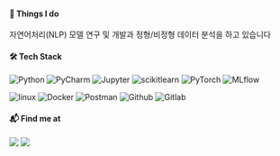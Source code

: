 #### 🚀 Things I do

자연어처리(NLP) 모델 연구 및 개발과 정형/비정형 데이터 분석을 하고 있습니다

#### 🛠️ Tech Stack

![Python](https://img.shields.io/badge/Python-3776AB.svg?&style=flat&logo=Python&logoColor=white)
![PyCharm](https://img.shields.io/badge/PyCharm-000000.svg?&style=flat&logo=PyCharm&logoColor=white) 
![Jupyter](https://img.shields.io/badge/Jupyter-F37626.svg?&style=flat&logo=Jupyter&logoColor=white)
![scikitlearn](https://img.shields.io/badge/scikitlearn-F7931E.svg?&style=flat&logo=scikitlearn&logoColor=white)
![PyTorch](https://img.shields.io/badge/PyTorch-EE4C2C.svg?&style=flat&logo=PyTorch&logoColor=white)
![MLflow](https://img.shields.io/badge/MLflow-0194E2.svg?&style=flat&logo=MLflow&logoColor=white)

![linux](https://img.shields.io/badge/linux-FCC624.svg?&style=flat&logo=linux&logoColor=black)
![Docker](https://img.shields.io/badge/Docker-2496ED.svg?&style=flat&logo=Docker&logoColor=white)
![Postman](https://img.shields.io/badge/postman-FF6C37.svg?&style=flat&logo=Postman&logoColor=white)
![Github](https://img.shields.io/badge/Github-000000.svg?&style=flat&logo=Github&logoColor=white)
![Gitlab](https://img.shields.io/badge/Gitlab-FC6D26.svg?&style=flat&logo=Gitlab&logoColor=white)

#### 📬 Find me at

<a href="[https://www.linkedin.com/in/seongil-heo-5469aa1b3/](https://www.linkedin.com/in/%EC%9E%AC%EC%98%81-%EC%8B%A0-53a27618a/)" target="_blank"><img src="https://img.shields.io/badge/LinkedIn-0A66C2?style=flat&logo=Linkedin&logoColor=white"/></a>
<a href="skek1511@gmail.com" target="_blank"><img src="https://img.shields.io/badge/Gmail-EA4335?style=flat&logo=Gmail&logoColor=white"/></a>
